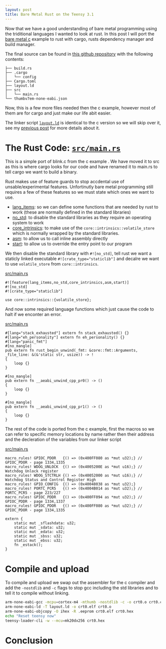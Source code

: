 ```yaml
---
layout: post
title: Bare Metal Rust on the Teensy 3.1
---
```


Now that we have a good understanding of bare metal programming using the
triditional languages I wanted to look at rust. In this post I will port the
[bare metal c](bare-metal-c-on-the-teensy-3.1/) example to rust with cargo,
rusts dependency manager and build manager.


<!--more-->

The final source can be found in [this github
repository](https://github.com/james147/embedded-examples/tree/master/teensy-3-rust) with the following contents:

```
├── build.rs
├── .cargo
│   └── config
├── Cargo.toml
├── layout.ld
├── src
│   └── main.rs
└── thumbv7em-none-eabi.json
```

Now, this is a few more files needed then the c example, however most of them are for cargo and just make our life abit easier. 

The linker script
[`layout.ld`](https://github.com/james147/embedded-examples/blob/master/teensy-3-rust/layout.ld)
is identical to the c version so we will skip over it, see my [previous
post](bare-metal-c-on-the-teensy-3.1/) for more details about it.

# The Rust Code: [`src/main.rs`](https://github.com/james147/embedded-examples/blob/master/teensy-3-rust/src/main.rs)

This is a simple port of blink.c from the c example . We have moved it to src as
this is where cargo looks for our code and have renamed it to main.rs to tell
cargo we want to build a binary.

Rust makes use of feature guards to stop accdental use of unsable/experimental features. Unfortinutly bare metal programming still requires a few of these features so we must state which ones we want to use.

* [lang_items](https://doc.rust-lang.org/book/lang-items.html): so we can define some functions that are needed by rust to work (these are normally defined in the standard libraries)
* [no_std](https://doc.rust-lang.org/book/no-stdlib.html): to disable the standard libraries as they require an operating system to work
* [core_intrinsics](https://doc.rust-lang.org/core/intrinsics/): to make use of the `core::intrinsics::volatile_store` which is normally wrapped by the standard libraries.
* [asm](https://doc.rust-lang.org/book/inline-assembly.html): to allow us to call inline assembly directly
* [start](https://gist.github.com/luqmana/fa40eb63ff653fdfb3cf): to allow us to override the entry point to our program

We then disable the standard library with `#![no_std]`, tell rust we want a staticly linked executable `#![crate_type="staticlib"]` and decalre we want to use `volatile_store` from `core::intrinsics`.

<div class="code-header"><a href="https://github.com/james147/embedded-examples/blob/master/teensy-3-rust/src/main.rs#L1-L5">src/main.rs</a></div>

~~~
#![feature(lang_items,no_std,core_intrinsics,asm,start)]
#![no_std]
#![crate_type="staticlib"]

use core::intrinsics::{volatile_store};
~~~

And now some required language functions which just cause the code to halt if we enconter an error.

<div class="code-header"><a href="https://github.com/james147/embedded-examples/blob/master/teensy-3-rust/src/main.rs#L7-L26">src/main.rs</a></div>

~~~
#[lang="stack_exhausted"] extern fn stack_exhausted() {}
#[lang="eh_personality"] extern fn eh_personality() {}
#[lang="panic_fmt"]
#[no_mangle]
pub extern fn rust_begin_unwind(_fmt: &core::fmt::Arguments, _file_line: &(&'static str, usize)) -> !
{
    loop {}
}

#[no_mangle]
pub extern fn __aeabi_unwind_cpp_pr0() -> ()
{
    loop {}
}

#[no_mangle]
pub extern fn __aeabi_unwind_cpp_pr1() -> ()
{
    loop {}
}
~~~

The rest of the code is ported from the c example, first the macros so we can refer to specific memory locations by name rather then their address and the decleration of the variables from our linker script

<div class="code-header"><a href="https://github.com/james147/embedded-examples/blob/master/teensy-3-rust/src/main.rs#L28-L43">src/main.rs</a></div>

~~~
macro_rules! GPIOC_PDOR   {() => (0x400FF080 as *mut u32);} // GPIOC_PDOR - page 1334,1335
macro_rules! WDOG_UNLOCK  {() => (0x4005200E as *mut u16);} // Watchdog Unlock register
macro_rules! WDOG_STCTRLH {() => (0x40052000 as *mut u16);} // Watchdog Status and Control Register High
macro_rules! GPIO_CONFIG  {() => (0x40048038 as *mut u32);}
macro_rules! PORTC_PCR5   {() => (0x4004B014 as *mut u32);} // PORTC_PCR5 - page 223/227
macro_rules! GPIOC_PDDR   {() => (0x400FF094 as *mut u32);} // GPIOC_PDDR - page 1334,1337
macro_rules! GPIOC_PDOR   {() => (0x400FF080 as *mut u32);} // GPIOC_PDOR - page 1334,1335

extern {
    static mut _sflashdata: u32;
    static mut _sdata: u32;
    static mut _edata: u32;
    static mut _sbss: u32;
    static mut _ebss: u32;
    fn _estack();
}
~~~

# Compile and upload

To compile and upload we swap out the assembler for the c compiler and add the `-nostdlib` and `-c` flags to stop gcc including the std libraries and to tell it to compile without linking.

~~~bash
arm-none-eabi-gcc -mcpu=cortex-m4 -mthumb -nostdlib -c -o crt0.o crt0.c
arm-none-eabi-ld -T layout.ld -o crt0.elf crt0.o
arm-none-eabi-objcopy -O ihex -R .eeprom crt0.elf crt0.hex
echo "Reset teensy now"
teensy-loader-cli -w --mcu=mk20dx256 crt0.hex
~~~

# Conclusion

